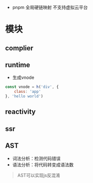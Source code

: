 
- pnpm 全局硬链映射 不支持虚拟云平台


# 模块

## complier

## runtime
- 生成vnode
```js
const vnode = h('div', {
    class: 'app'
}, 'hello world')
```

## reactivity

## ssr





## AST
- 词法分析：检测代码错误
- 语法分析：将代码转变成语法数
> AST可以实现js反混淆
